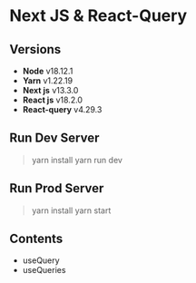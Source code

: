 # Next JS & React-Query

## Versions

- <strong>Node</strong> v18.12.1
- <strong>Yarn</strong> v1.22.19
- <strong>Next js</strong> v13.3.0
- <strong>React js</strong> v18.2.0
- <strong>React-query</strong> v4.29.3

## Run Dev Server

> yarn install
> yarn run dev

## Run Prod Server

> yarn install
> yarn start

## Contents

- useQuery
- useQueries
